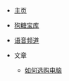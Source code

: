 * [主页](README.md)

* [狗糖宝库](http://alist.dogtang.cloud/)

* [语音频道](KOOK/README.md)

* 文章
  * [如何选购电脑](如何选购电脑/README.md)

